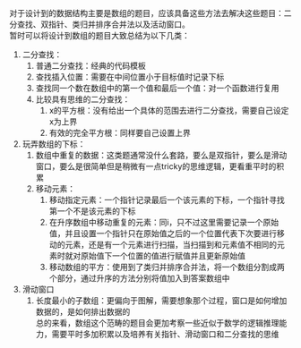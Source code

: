 对于设计到的数据结构主要是数组的题目，应该具备这些方法去解决这些题目：二分查找、双指针、类归并排序合并法以及活动窗口。  
暂时可以将设计到数组的题目大致总结为以下几类：   
1. 二分查找：  
    1. 普通二分查找：经典的代码模板  
    2. 查找插入位置：需要在中间位置小于目标值时记录下标  
    3. 查找同一个数在数组中的第一个值和最后一个值：对一个函数进行复用  
    4. 比较具有思维的二分查找：  
        1. x的平方根：没有给出一个具体的范围去进行二分查找，需要自己设定x为上界  
        2. 有效的完全平方根：同样要自己设置上界  
2. 玩弄数组的下标：  
    1. 数组中重复的数据：这类题通常没什么套路，要么是双指针，要么是滑动窗口，要么是很简单但是稍微有一点tricky的思维逻辑，更看重平时的积累  
    2. 移动元素：  
        1. 移动指定元素：一个指针记录最后一个该元素的下标，一个指针寻找第一个不是该元素的下标  
        2. 在升序数组中移动重复的元素：同i，只不过这里需要记录一个原始值，并且设置一个指针只在原始值之后的一个位置代表下次要进行移动的元素，还是有一个元素进行扫描，当扫描到和元素值不相同的元素时就对原始值下一个位置的值进行赋值并且更新原始值  
        3. 移动数组的平方：使用到了类归并排序合并法，将一个数组分割成两个部分，通过升序的方法分别将值加入到答案数组中  
3. 滑动窗口  
    1. 长度最小的子数组：更偏向于图解，需要想象那个过程，窗口是如何增加数据的，是如何排出数据的  
总的来看，数组这个范畴的题目会更加考察一些近似于数学的逻辑推理能力，需要平时多加积累以及培养有关指针、滑动窗口和二分查找的思维  